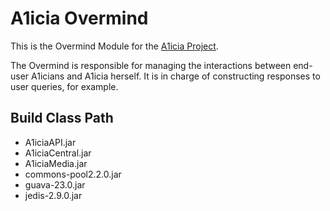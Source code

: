 # A1icia Overmind

This is the Overmind Module for the [A1icia Project](https://github.com/markhull/A1icia).

The Overmind is responsible for managing the interactions between end-user A1icians and A1icia herself. It is in charge of constructing responses to user queries, for example.

## Build Class Path
* A1iciaAPI.jar
* A1iciaCentral.jar
* A1iciaMedia.jar
* commons-pool2.2.0.jar
* guava-23.0.jar
* jedis-2.9.0.jar
